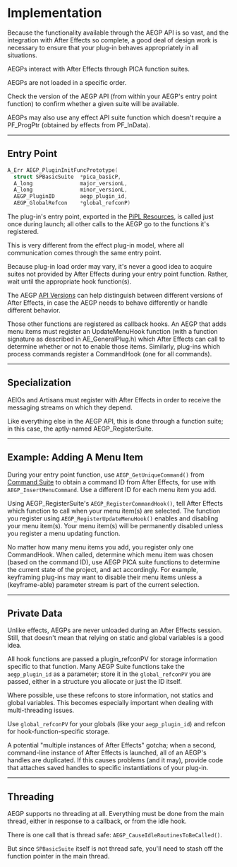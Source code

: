 # Implementation

Because the functionality available through the AEGP API is so vast, and the integration with After Effects so complete, a good deal of design work is necessary to ensure that your plug-in behaves appropriately in all situations.

AEGPs interact with After Effects through PICA function suites.

AEGPs are not loaded in a specific order.

Check the version of the AEGP API (from within your AEGP's entry point function) to confirm whether a given suite will be available.

AEGPs may also use any effect API suite function which doesn't require a PF_ProgPtr (obtained by effects from PF_InData).

---

## Entry Point

```cpp
A_Err AEGP_PluginInitFuncPrototype(
  struct SPBasicSuite  *pica_basicP,
  A_long               major_versionL,
  A_long               minor_versionL,
  AEGP_PluginID        aegp_plugin_id,
  AEGP_GlobalRefcon    *global_refconP)
```

The plug-in's entry point, exported in the [PiPL Resources](../intro/pipl-resources.md), is called just once during launch; all other calls to the AEGP go to the functions it's registered.

This is very different from the effect plug-in model, where all communication comes through the same entry point.

Because plug-in load order may vary, it's never a good idea to acquire suites not provided by After Effects during your entry point function. Rather, wait until the appropriate hook function(s).

The AEGP [API Versions](../intro/compatibility-across-multiple-versions.md#api-versions) can help distinguish between different versions of After Effects, in case the AEGP needs to behave differently or handle different behavior.

Those other functions are registered as callback hooks. An AEGP that adds menu items must register an UpdateMenuHook function (with a function signature as described in AE_GeneralPlug.h) which After Effects can call to determine whether or not to enable those items. Similarly, plug-ins which process commands register a CommandHook (one for all commands).

---

## Specialization

AEIOs and Artisans must register with After Effects in order to receive the messaging streams on which they depend.

Like everything else in the AEGP API, this is done through a function suite; in this case, the aptly-named AEGP_RegisterSuite.

---

## Example: Adding A Menu Item

During your entry point function, use `AEGP_GetUniqueCommand()` from [Command Suite](aegp-suites.md#aegp_commandsuite1) to obtain a command ID from After Effects, for use with `AEGP_InsertMenuCommand`. Use a different ID for each menu item you add.

Using AEGP_RegisterSuite's `AEGP_RegisterCommandHook()`, tell After Effects which function to call when your menu item(s) are selected. The function you register using `AEGP_RegisterUpdateMenuHook()` enables and disabling your menu item(s). Your menu item(s) will be permanently disabled unless you register a menu updating function.

No matter how many menu items you add, you register only one CommandHook. When called, determine which menu item was chosen (based on the command ID), use AEGP PICA suite functions to determine the current state of the project, and act accordingly. For example, keyframing plug-ins may want to disable their menu items unless a (keyframe-able) parameter stream is part of the current selection.

---

## Private Data

Unlike effects, AEGPs are never unloaded during an After Effects session. Still, that doesn't mean that relying on static and global variables is a good idea.

All hook functions are passed a plugin_refconPV for storage information specific to that function. Many AEGP Suite functions take the `aegp_plugin_id` as a parameter; store it in the `global_refconPV` you are passed, either in a structure you allocate or just the ID itself.

Where possible, use these refcons to store information, not statics and global variables. This becomes especially important when dealing with multi-threading issues.

Use `global_refconPV` for your globals (like your `aegp_plugin_id`) and refcon for hook-function-specific storage.

A potential "multiple instances of After Effects" gotcha; when a second, command-line instance of After Effects is launched, all of an AEGP's handles are duplicated. If this causes problems (and it may), provide code that attaches saved handles to specific instantiations of your plug-in.

---

## Threading

AEGP supports no threading at all. Everything must be done from the main thread, either in response to a callback, or from the idle hook.

There is one call that is thread safe: `AEGP_CauseIdleRoutinesToBeCalled()`.

But since `SPBasicSuite` itself is not thread safe, you'll need to stash off the function pointer in the main thread.
